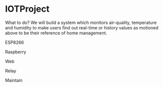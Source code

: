 # IOTProject

What to do?
We will build a system which monitors air-quality, temperature and humidity to make users find out real-time or history values as motioned above to be their reference of home management.


ESP8266

Raspberry

Web

Relay

Maintain
